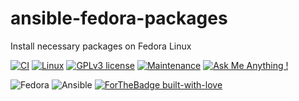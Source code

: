 # ansible-fedora-packages
Install necessary packages on Fedora Linux

[![CI](https://github.com/hos7ein/ansible-fedora-packages/actions/workflows/ansible-test.yml/badge.svg?branch=main)](https://github.com/hos7ein/ansible-fedora-packages/actions/workflows/ansible-test.yml)
[![Linux](https://svgshare.com/i/Zhy.svg)](https://svgshare.com/i/Zhy.svg)
[![GPLv3 license](https://img.shields.io/badge/License-GPLv3-blue.svg)](http://perso.crans.org/besson/LICENSE.html)
[![Maintenance](https://img.shields.io/badge/Maintained%3F-yes-green.svg)](https://github.com/hos7ein/ansible-fedora-packages/graphs/commit-activity)
[![Ask Me Anything !](https://img.shields.io/badge/Ask%20me-anything-1abc9c.svg)](https://GitHub.com/hos7ein/ansible-fedora-packages)

![Fedora](https://img.shields.io/badge/Fedora-294172?style=for-the-badge&logo=fedora&logoColor=white)
![Ansible](https://img.shields.io/badge/ansible-%231A1918.svg?style=for-the-badge&logo=ansible&logoColor=white)
[![ForTheBadge built-with-love](http://ForTheBadge.com/images/badges/built-with-love.svg)](https://GitHub.com/hos7ein/)
